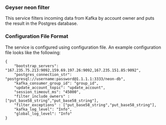 ### Geyser neon filter
This service filters incoming data from Kafka by account owner and puts the result in the Postgres database.

### Configuration File Format
The service is configured using configuration file. An example
configuration file looks like the following:
```
{
    "bootstrap_servers": "167.235.75.213:9092,159.69.197.26:9092,167.235.151.85:9092",
    "postgres_connection_str": "postgresql://username:password@1.1.1.1:3333/neon-db",
    "kafka_consumer_group_id": "group_id",
    "update_account_topic": "update_account",
    "session_timeout_ms": "45000",
    "filter_include_owners" : ["put_base58_string","put_base58_string"],
    "filter_exceptions" : ["put_base58_string","put_base58_string"],
    "kafka_log_level": "Info",
    "global_log_level": "Info"
}
```
